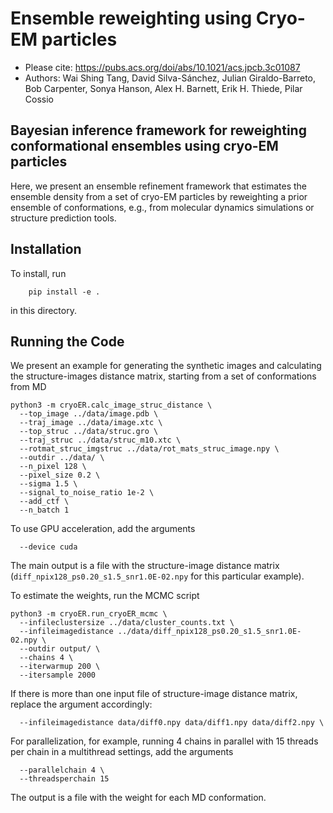 # Ensemble reweighting using Cryo-EM particles

* Please cite: https://pubs.acs.org/doi/abs/10.1021/acs.jpcb.3c01087
* Authors: Wai Shing Tang, David Silva-Sánchez, Julian Giraldo-Barreto, Bob Carpenter, Sonya Hanson, Alex H. Barnett, Erik H. Thiede, Pilar Cossio

## Bayesian inference framework for reweighting conformational ensembles using cryo-EM particles

Here, we present an ensemble refinement framework that estimates the ensemble density from a set of cryo-EM particles by reweighting a prior ensemble of conformations, e.g., from molecular dynamics simulations or structure prediction tools. 

Installation
-----------------
To install, run 
```
    pip install -e .
```
in this directory.

Running the Code
-----------------
We present an example for generating the synthetic images and calculating the structure-images distance matrix, starting from a set of conformations from MD
```
python3 -m cryoER.calc_image_struc_distance \
  --top_image ../data/image.pdb \
  --traj_image ../data/image.xtc \
  --top_struc ../data/struc.gro \
  --traj_struc ../data/struc_m10.xtc \
  --rotmat_struc_imgstruc ../data/rot_mats_struc_image.npy \
  --outdir ../data/ \
  --n_pixel 128 \
  --pixel_size 0.2 \
  --sigma 1.5 \
  --signal_to_noise_ratio 1e-2 \
  --add_ctf \
  --n_batch 1
```
To use GPU acceleration, add the arguments
```
  --device cuda
```
The main output is a file with the structure-image distance matrix (```diff_npix128_ps0.20_s1.5_snr1.0E-02.npy``` for this particular example).

To estimate the weights, run the MCMC script
```
python3 -m cryoER.run_cryoER_mcmc \
  --infileclustersize ../data/cluster_counts.txt \
  --infileimagedistance ../data/diff_npix128_ps0.20_s1.5_snr1.0E-02.npy \
  --outdir output/ \
  --chains 4 \
  --iterwarmup 200 \
  --itersample 2000
```
If there is more than one input file of structure-image distance matrix, replace the argument accordingly:
```
  --infileimagedistance data/diff0.npy data/diff1.npy data/diff2.npy \
```
For parallelization, for example, running 4 chains in parallel with 15 threads per chain in a multithread settings, add the arguments
```
  --parallelchain 4 \
  --threadsperchain 15
```

The output is a file with the weight for each MD conformation. 
